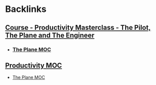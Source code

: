 
# Backlinks
## [Course - Productivity Masterclass - The Pilot, The Plane and The Engineer](<Course - Productivity Masterclass - The Pilot, The Plane and The Engineer.md>)
- ### [The Plane MOC](<The Plane MOC.md>)

## [Productivity MOC](<Productivity MOC.md>)
- [The Plane MOC](<The Plane MOC.md>)

